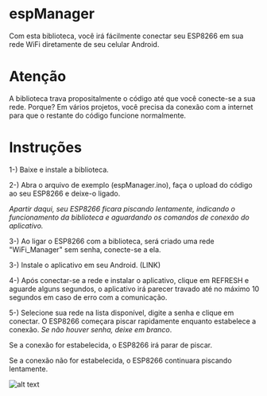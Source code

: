 # espManager
Com esta biblioteca, você irá fácilmente conectar seu ESP8266 em sua rede WiFi diretamente de seu celular Android.


# Atenção
A biblioteca trava propositalmente o código até que você conecte-se a sua rede. Porque? Em vários projetos, você precisa da conexão com a internet para que o restante do código funcione normalmente.



# Instruções

1-) Baixe e instale a biblioteca.

2-) Abra o arquivo de exemplo (espManager.ino), faça o upload do código ao seu ESP8266 e deixe-o ligado.

*Apartir daqui, seu ESP8266 ficara piscando lentamente, indicando o funcionamento da biblioteca e aguardando os comandos de conexão do aplicativo.*

3-) Ao ligar o ESP8266 com a biblioteca, será criado uma rede "WiFi_Manager" sem senha, conecte-se a ela.

3-) Instale o aplicativo em seu Android. (LINK)

4-) Após conectar-se a rede e instalar o aplicativo, clique em REFRESH e aguarde alguns segundos, o aplicativo irá parecer travado até no máximo 10 segundos em caso de erro com a comunicação.

5-) Selecione sua rede na lista disponível, digite a senha e clique em conectar. O ESP8266 começara piscar rapidamente enquanto estabelece a conexão. *Se não houver senha, deixe em branco*.




Se a conexão for estabelecida, o ESP8266 irá parar de piscar.

Se a conexão não for estabelecida, o ESP8266 continuara piscando lentamente.


![alt text](http://i.imgur.com/rZc5muP.png)
